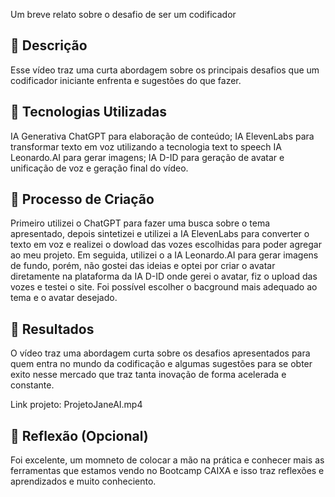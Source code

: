 Um breve relato sobre o desafio de ser um codificador 

## 📒 Descrição
Esse vídeo traz uma curta abordagem sobre os principais desafios que um codificador iniciante enfrenta e sugestões do que fazer.

## 🤖 Tecnologias Utilizadas
IA Generativa ChatGPT para elaboração de conteúdo;
IA ElevenLabs para transformar texto em voz utilizando a tecnologia text to speech
IA Leonardo.AI para gerar imagens;
IA D-ID para geração de avatar e unificação de voz e geração final do vídeo.

## 🧐 Processo de Criação
Primeiro utilizei o ChatGPT para fazer uma busca sobre o tema apresentado, depois sintetizei e utilizei a IA ElevenLabs para converter o texto em voz e realizei o dowload das vozes escolhidas para poder agregar ao meu projeto. Em seguida, utilizei o a IA Leonardo.AI para gerar imagens de fundo, porém, não gostei das ideias e optei por criar o avatar diretamente na plataforma da IA D-ID onde gerei o avatar, fiz o upload das vozes e testei o site. Foi possível escolher o bacground mais adequado ao tema e o avatar desejado.

## 🚀 Resultados
O vídeo traz uma abordagem curta sobre os desafios apresentados para quem entra no mundo da codificação e algumas sugestões para se obter exito nesse mercado que traz tanta inovação de forma acelerada e constante.

Link projeto: ProjetoJaneAI.mp4

## 💭 Reflexão (Opcional)
Foi excelente, um momneto de colocar a mão na prática e conhecer mais as ferramentas que estamos vendo no Bootcamp CAIXA e isso traz reflexões e aprendizados e muito conheciento.
